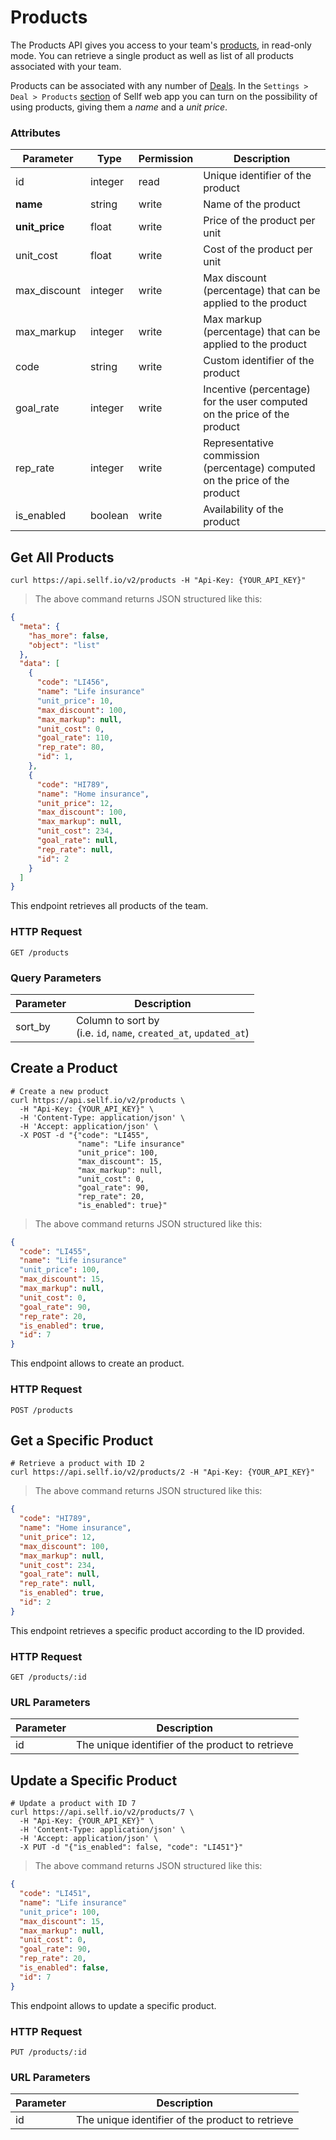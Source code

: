 # <a name="products"></a>Products

The Products API gives you access to your team's [products](https://app.sellf.io/settings/products), in read-only mode. You can retrieve a single product as well as list of all products associated with your team.

Products can be associated with any number of [Deals](#deals). In the `Settings > Deal > Products` [section](https://app.sellf.io/settings/products) of Sellf web app you can turn on the possibility of using products, giving them a *name* and a *unit price*.

### Attributes

Parameter | Type | Permission | Description
--------- | ------- | ------- | -----------
id | integer | read | Unique identifier of the product
**name** | string | write | Name of the product
**unit_price** | float | write | Price of the product per unit
unit_cost | float | write | Cost of the product per unit
max_discount | integer | write | Max discount (percentage) that can be applied to the product
max_markup | integer | write | Max markup (percentage) that can be applied to the product
code | string | write | Custom identifier of the product
goal_rate | integer | write | Incentive (percentage) for the user computed on the price of the product
rep_rate | integer | write | Representative commission (percentage) computed on the price of the product
is_enabled | boolean | write | Availability of the product




## Get All Products

```shell
curl https://api.sellf.io/v2/products -H "Api-Key: {YOUR_API_KEY}"
```

> The above command returns JSON structured like this:

```json
{
  "meta": {
    "has_more": false,
    "object": "list"
  },
  "data": [
    {
      "code": "LI456",
      "name": "Life insurance"
      "unit_price": 10,
      "max_discount": 100,
      "max_markup": null,
      "unit_cost": 0,
      "goal_rate": 110,
      "rep_rate": 80,
      "id": 1,
    },
    {
      "code": "HI789",
      "name": "Home insurance",
      "unit_price": 12,
      "max_discount": 100,
      "max_markup": null,
      "unit_cost": 234,
      "goal_rate": null,
      "rep_rate": null,
      "id": 2
    }
  ]
}
```

This endpoint retrieves all products of the team.

### HTTP Request

`GET /products`

### Query Parameters

Parameter | Description
--------- | -----------
sort_by | Column to sort by <br> (i.e. `id`, `name`, `created_at`, `updated_at`)




## Create a Product

```shell
# Create a new product
curl https://api.sellf.io/v2/products \
  -H "Api-Key: {YOUR_API_KEY}" \
  -H 'Content-Type: application/json' \
  -H 'Accept: application/json' \
  -X POST -d "{"code": "LI455",
               "name": "Life insurance"
               "unit_price": 100,
               "max_discount": 15,
               "max_markup": null,
               "unit_cost": 0,
               "goal_rate": 90,
               "rep_rate": 20,
               "is_enabled": true}"
```

> The above command returns JSON structured like this:

```json
{
  "code": "LI455",
  "name": "Life insurance"
  "unit_price": 100,
  "max_discount": 15,
  "max_markup": null,
  "unit_cost": 0,
  "goal_rate": 90,
  "rep_rate": 20,
  "is_enabled": true,
  "id": 7
}
```

This endpoint allows to create an product.

### HTTP Request

`POST /products`




## Get a Specific Product

```shell
# Retrieve a product with ID 2
curl https://api.sellf.io/v2/products/2 -H "Api-Key: {YOUR_API_KEY}"
```

> The above command returns JSON structured like this:

```json
{
  "code": "HI789",
  "name": "Home insurance",
  "unit_price": 12,
  "max_discount": 100,
  "max_markup": null,
  "unit_cost": 234,
  "goal_rate": null,
  "rep_rate": null,
  "is_enabled": true,
  "id": 2
}
```

This endpoint retrieves a specific product according to the ID provided.

### HTTP Request

`GET /products/:id`

### URL Parameters

Parameter | Description
--------- | -----------
id | The unique identifier of the product to retrieve




## Update a Specific Product

```shell
# Update a product with ID 7
curl https://api.sellf.io/v2/products/7 \
  -H "Api-Key: {YOUR_API_KEY}" \
  -H 'Content-Type: application/json' \
  -H 'Accept: application/json' \
  -X PUT -d "{"is_enabled": false, "code": "LI451"}"
```

> The above command returns JSON structured like this:

```json
{
  "code": "LI451",
  "name": "Life insurance"
  "unit_price": 100,
  "max_discount": 15,
  "max_markup": null,
  "unit_cost": 0,
  "goal_rate": 90,
  "rep_rate": 20,
  "is_enabled": false,
  "id": 7
}
```

This endpoint allows to update a specific product.

### HTTP Request

`PUT /products/:id`

### URL Parameters

Parameter | Description
--------- | -----------
id | The unique identifier of the product to retrieve